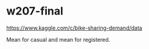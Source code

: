 # w207-final

https://www.kaggle.com/c/bike-sharing-demand/data

Mean for casual and mean for registered.
